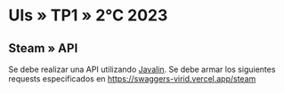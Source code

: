 # UIs » TP1 » 2°C 2023

## Steam » API

Se debe realizar una API utilizando
[Javalin](https://javalin.io/).
Se debe armar los siguientes requests especificados en https://swaggers-virid.vercel.app/steam
